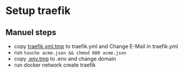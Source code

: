 # Setup traefik

## Manuel steps

- copy [traefik.yml.tmp](traefik.yml.tmp) to traefik.yml and Change E-Mail in traefik.yml
- run ```touche acme.json && chmod 600 acme.json```
- copy [.env.tmp](.env.tmp) to .env and change domain
- run docker network create traefik